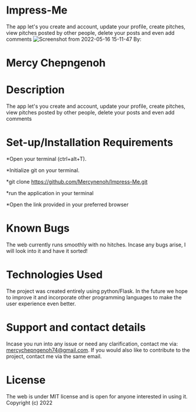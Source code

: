 # Impress-Me
The app let's you create and account, update your profile, create pitches, view pitches posted by other people, delete your posts and even add comments
![Screenshot from 2022-05-16 15-11-47](https://user-images.githubusercontent.com/94294714/168590039-20e3db33-ce58-4763-bde2-2257aa349626.png)
By:
# Mercy Chepngenoh

# Description
The app let's you create and account, update your profile, create pitches, view pitches posted by other people, delete your posts and even add comments

# Set-up/Installation Requirements
*Open your terminal (ctrl+alt+T).

*Initialize git on your terminal.

*git clone https://github.com/Mercynenoh/Impress-Me.git

*run the application in your terminal

*Open the link provided in your preferred browser

# Known Bugs
The web currently runs smoothly with no hitches. Incase any bugs arise, I will look into it and have it sorted!

# Technologies Used
The project was created entirely using python/Flask. In the future we hope to improve it and incorporate other programming languages to make the user experience even better.

# Support and contact details
Incase you run into any issue or need any clarification, contact me via: mercychepngenoh74@gmail.com. If you would also like to contribute to the project, contact me via the same email.

# License 
The web is under MIT license and is open for anyone interested in using it. Copyright (c) 2022
